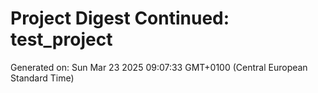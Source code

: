 # Project Digest Continued: test_project
Generated on: Sun Mar 23 2025 09:07:33 GMT+0100 (Central European Standard Time)

